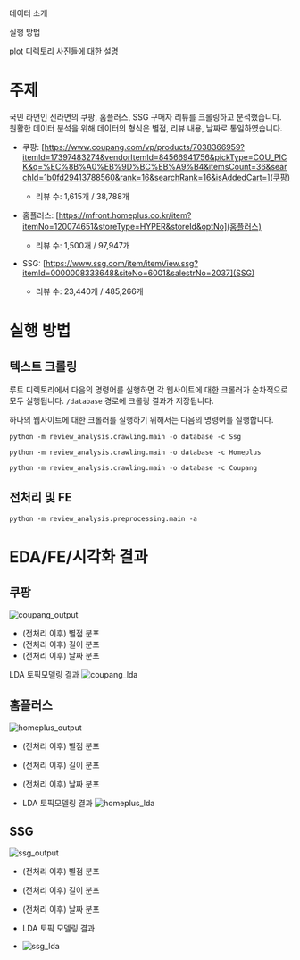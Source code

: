 데이터 소개

실행 방법

plot 디렉토리 사진들에 대한 설명

# 주제

국민 라면인 신라면의 쿠팡, 홈플러스, SSG 구매자 리뷰를 크롤링하고 분석했습니다. 원활한 데이터 분석을 위해 데이터의 형식은 별점, 리뷰 내용, 날짜로 통일하였습니다.

- 쿠팡: [https://www.coupang.com/vp/products/7038366959?itemId=17397483274&vendorItemId=84566941756&pickType=COU_PICK&q=%EC%8B%A0%EB%9D%BC%EB%A9%B4&itemsCount=36&searchId=1b0fd29413788560&rank=16&searchRank=16&isAddedCart=](쿠팡)

    - 리뷰 수: 1,615개 / 38,788개
    
- 홈플러스: [https://mfront.homeplus.co.kr/item?itemNo=120074651&storeType=HYPER&storeId&optNo](홈플러스)

    - 리뷰 수: 1,500개 / 97,947개

- SSG: [https://www.ssg.com/item/itemView.ssg?itemId=0000008333648&siteNo=6001&salestrNo=2037](SSG)

    - 리뷰 수: 23,440개 / 485,266개


# 실행 방법

## 텍스트 크롤링

루트 디렉토리에서 다음의 명령어를 실행하면 각 웹사이트에 대한 크롤러가 순차적으로 모두 실행됩니다. `/database` 경로에 크롤링 결과가 저장됩니다. 


하나의 웹사이트에 대한 크롤러를 실행하기 위해서는 다음의 명령어를 실행합니다. 

```
python -m review_analysis.crawling.main -o database -c Ssg
```
```
python -m review_analysis.crawling.main -o database -c Homeplus
```
```
python -m review_analysis.crawling.main -o database -c Coupang
```


## 전처리 및 FE


```
python -m review_analysis.preprocessing.main -a
```

# EDA/FE/시각화 결과

## 쿠팡

![coupang_output](https://github.com/user-attachments/assets/43c07cf2-f653-4574-9c0a-2c211cb1a58d)

- (전처리 이후) 별점 분포
- (전처리 이후) 길이 분포
- (전처리 이후) 날짜 분포
  
LDA 토픽모델링 결과
![coupang_lda](https://github.com/user-attachments/assets/f1ded55c-1117-4ff0-b40f-1b2e55da0963)


## 홈플러스

![homeplus_output](https://github.com/user-attachments/assets/31d1bc1a-7c60-4489-b241-de16bdb39215)

- (전처리 이후) 별점 분포
- (전처리 이후) 길이 분포
- (전처리 이후) 날짜 분포

- LDA 토픽모델링 결과
![homeplus_lda](https://github.com/user-attachments/assets/38902ce8-40b1-43cc-bdab-099af89b75ed)


## SSG

![ssg_output](https://github.com/user-attachments/assets/706fd2f3-cbb4-4611-958a-29ee4c99b08d)

- (전처리 이후) 별점 분포
- (전처리 이후) 길이 분포
- (전처리 이후) 날짜 분포

- LDA 토픽 모델링 결과
- ![ssg_lda](https://github.com/user-attachments/assets/01bff19f-69ec-4e6c-8f94-c0974409e026)

